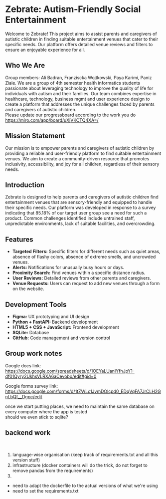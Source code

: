 # Zebrate: Autism-Friendly Social Entertainment

Welcome to Zebrate! This project aims to assist parents and caregivers of autistic children in finding suitable entertainment venues that cater to their specific needs. Our platform offers detailed venue reviews and filters to ensure an enjoyable experience for all.


## Who We Are
Group members: Ali Badran, Franziscka Wojtkowski, Paya Karimi, Paniz Ziaie.
We are a group of 4th semester health informatics students passionate about leveraging technology to improve the quality of life for individuals with autism and their families. Our team combines expertise in healthcare, technology, business mgmt and user experience design to create a platform that addresses the unique challenges faced by parents and caregivers of autistic children.
<br> Please update our progressboard according to the work you do https://miro.com/app/board/uXjVKCTQ4XA=/

## Mission Statement
Our mission is to empower parents and caregivers of autistic children by providing a reliable and user-friendly platform to find suitable entertainment venues. We aim to create a community-driven resource that promotes inclusivity, accessibility, and joy for all children, regardless of their sensory needs.

## Introduction
Zebrate is designed to help parents and caregivers of autistic children find entertainment venues that are sensory-friendly and equipped to handle their specific needs. Our platform was developed in response to a survey indicating that 85.18% of our target user group see a need for such a product. Common challenges identified include untrained staff, unpredictable environments, lack of suitable facilities, and overcrowding.

## Features
- **Targeted Filters:** Specific filters for different needs such as quiet areas, absence of flashy colors, absence of extreme smells, and uncrowded venues.
- **Alerts:** Notifications for unusually busy hours or days.
- **Proximity Search:** Find venues within a specific distance radius.
- **User Reviews:** Detailed reviews from other parents and caregivers.
- **Venue Requests:** Users can request to add new venues through a form on the website.

## Development Tools
- **Figma:** UX prototyping and UI design
- **Python + FastAPI:** Backend development
- **HTML5 + CSS + JavaScript:** Frontend development
- **SQLite:** Database
- **GitHub:** Code management and version control





## Group work notes
Google docs link: https://docs.google.com/spreadsheets/d/1OEYaLUanIYfhJpY1-df01Qyry2UkhsVLRXA6aCevobo/edit#gid=0
<br>

Google forms survey link: https://docs.google.com/forms/d/1tZWLc1JvmDOlcpd0_EDqVqFA7JrCLH2GnLbQf__Dgpc/edit
<br>



once we start putting places, we need to maintain the same database on every computer where the app is tested <br>
should we even stick to sqlite?

## backend work
<br>

1. language-wise organisation (keep track of requirements.txt and all this version stuff)
2. infrastructure (docker containers will do the trick, do not forget to remove pandas from the requirements)
3. 

- need to adapt the dockerfile to the actual versions of what we're using 
- need to set the requirements.txt
